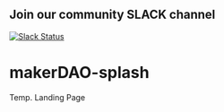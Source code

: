 ## Join our community SLACK channel


[![Slack Status](http://slack.makerdao.com/badge.svg)](https://makerdao.com)

# makerDAO-splash

Temp. Landing Page
